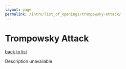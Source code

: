 ```yaml
---
layout: page
permalink: /intro/list_of_openings/trompowsky-attack/
---
```


# Trompowsky Attack

[back to list](../../intro/list_of_openings)

Description unavailable